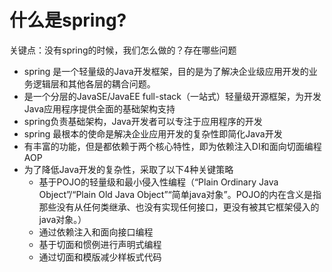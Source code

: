 # 什么是spring?
关键点：没有spring的时候，我们怎么做的？存在哪些问题
- spring 是一个轻量级的Java开发框架，目的是为了解决企业级应用开发的业务逻辑层和其他各层的耦合问题。
- 是一个分层的JavaSE/JavaEE full-stack（一站式）轻量级开源框架，为开发Java应用程序提供全面的基础架构支持
- spring负责基础架构，Java开发者可以专注于应用程序的开发
- spring 最根本的使命是解决企业应用开发的复杂性即简化Java开发
- 有丰富的功能，但是都依赖于两个核心特性，即为依赖注入DI和面向切面编程AOP
- 为了降低Java开发的复杂性，采取了以下4种关键策略
  - 基于POJO的轻量级和最小侵入性编程（“Plain Ordinary Java Object”/“Plain Old Java Object”“简单java对象”。POJO的内在含义是指那些没有从任何类继承、也没有实现任何接口，更没有被其它框架侵入的java对象。）
  - 通过依赖注入和面向接口编程
  - 基于切面和惯例进行声明式编程
  - 通过切面和模版减少样板式代码